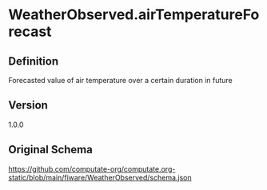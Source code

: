 # WeatherObserved.airTemperatureForecast

## Definition
Forecasted value of air temperature over a certain duration in future

## Version
1.0.0

## Original Schema
https://github.com/computate-org/computate.org-static/blob/main/fiware/WeatherObserved/schema.json

